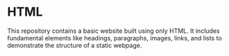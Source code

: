 # HTML
This repository contains a basic website built using only HTML. It includes fundamental elements like headings, paragraphs, images, links, and lists to demonstrate the structure of a static webpage.
